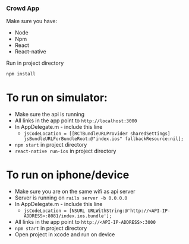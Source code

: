 ### Crowd App

Make sure you have:

* Node
* Npm
* React
* React-native

Run in project directory
```sh
npm install
```

# To run on simulator:

* Make sure the api is running
* All links in the app point to `http://localhost:3000`
* In AppDelegate.m - include this line
    -   `jsCodeLocation = [[RCTBundleURLProvider sharedSettings] jsBundleURLForBundleRoot:@"index.ios" fallbackResource:nil];`
* `npm start` in project directory
* `react-native run-ios` in project directory

# To run on iphone/device

* Make sure you are on the same wifi as api server
* Server is running on `rails server -b 0.0.0.0`
* In AppDelegate.m - include this line
    - `jsCodeLocation = [NSURL URLWithString:@'http://<API-IP-ADDRESS>:8081/index.ios.bundle'];`
* All links in the app point to `http://<API-IP-ADDRESS>:3000`
* `npm start` in project directory
* Open project in xcode and run on device
